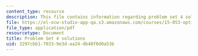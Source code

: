 ```yaml
---
content_type: resource
description: This file contains information regarding problem set 4 solutions.
file: https://ol-ocw-studio-app-qa.s3.amazonaws.com/courses/15-053-optimization-methods-in-management-science-spring-2013/3297cbb170339e3daa24db40f0d0a53b_MIT15_053S13_ps4sol.pdf
file_type: application/pdf
resourcetype: Document
title: Problem Set 4 solutions
uid: 3297cbb1-7033-9e3d-aa24-db40f0d0a53b
---
```

